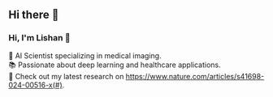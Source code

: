 ## Hi there 👋


### Hi, I'm Lishan 👋  
🔬 AI Scientist specializing in medical imaging.  
📚 Passionate about deep learning and healthcare applications.  
📂 Check out my latest research on https://www.nature.com/articles/s41698-024-00516-x(#). 


